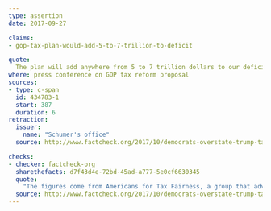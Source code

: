 ```yaml
---
type: assertion
date: 2017-09-27

claims:
- gop-tax-plan-would-add-5-to-7-trillion-to-deficit

quote:
  The plan will add anywhere from 5 to 7 trillion dollars to our deficit.
where: press conference on GOP tax reform proposal
sources:
- type: c-span
  id: 434783-1
  start: 387
  duration: 6
retraction:
  issuer:
    name: "Schumer's office"
  source: http://www.factcheck.org/2017/10/democrats-overstate-trump-tax-plan-effects/

checks:
- checker: factcheck-org
  sharethefacts: d7f43d4e-72bd-45ad-a777-5e0cf6630345
  quote:
    "The figures come from Americans for Tax Fairness, a group that advocates \"progressive tax reform\" that \"requires big corporations and the wealthy to pay their fair share,\" but Schumer doesn’t quite get them right. ATF said the cost of the plan could be $7 trillion to $8 trillion over 10 years, while the portion added to the deficit could be $3 trillion to $5 trillion over 10 years. The headline on the analysis said: \"Trump’s Unpaid-For Tax Cuts May Total $5 Trillion In New Tax Plan.\""
  source: http://www.factcheck.org/2017/10/democrats-overstate-trump-tax-plan-effects/
---
```

